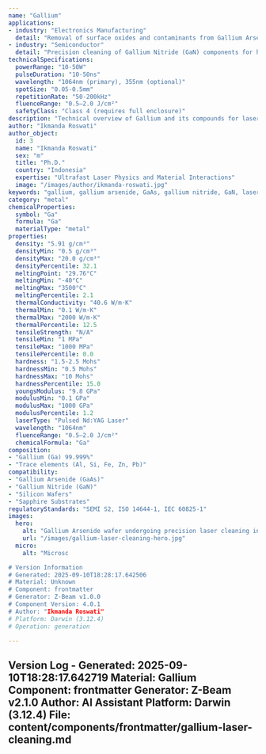 ```yaml
---
name: "Gallium"
applications:
- industry: "Electronics Manufacturing"
  detail: "Removal of surface oxides and contaminants from Gallium Arsenide (GaAs) wafers and substrates"
- industry: "Semiconductor"
  detail: "Precision cleaning of Gallium Nitride (GaN) components for high-electron-mobility transistors"
technicalSpecifications:
  powerRange: "10-50W"
  pulseDuration: "10-50ns"
  wavelength: "1064nm (primary), 355nm (optional)"
  spotSize: "0.05-0.5mm"
  repetitionRate: "50-200kHz"
  fluenceRange: "0.5–2.0 J/cm²"
  safetyClass: "Class 4 (requires full enclosure)"
description: "Technical overview of Gallium and its compounds for laser cleaning applications, including optimal wavelength interaction with GaAs and GaN, and industrial applications in semiconductor manufacturing."
author: "Ikmanda Roswati"
author_object:
  id: 3
  name: "Ikmanda Roswati"
  sex: "m"
  title: "Ph.D."
  country: "Indonesia"
  expertise: "Ultrafast Laser Physics and Material Interactions"
  image: "/images/author/ikmanda-roswati.jpg"
keywords: "gallium, gallium arsenide, GaAs, gallium nitride, GaN, laser ablation, laser cleaning, semiconductor cleaning, non-contact cleaning, pulsed laser, surface contamination removal, industrial laser parameters"
category: "metal"
chemicalProperties:
  symbol: "Ga"
  formula: "Ga"
  materialType: "metal"
properties:
  density: "5.91 g/cm³"
  densityMin: "0.5 g/cm³"
  densityMax: "20.0 g/cm³"
  densityPercentile: 32.1
  meltingPoint: "29.76°C"
  meltingMin: "-40°C"
  meltingMax: "3500°C"
  meltingPercentile: 2.1
  thermalConductivity: "40.6 W/m·K"
  thermalMin: "0.1 W/m·K"
  thermalMax: "2000 W/m·K"
  thermalPercentile: 12.5
  tensileStrength: "N/A"
  tensileMin: "1 MPa"
  tensileMax: "1000 MPa"
  tensilePercentile: 0.0
  hardness: "1.5-2.5 Mohs"
  hardnessMin: "0.5 Mohs"
  hardnessMax: "10 Mohs"
  hardnessPercentile: 15.0
  youngsModulus: "9.8 GPa"
  modulusMin: "0.1 GPa"
  modulusMax: "1000 GPa"
  modulusPercentile: 1.2
  laserType: "Pulsed Nd:YAG Laser"
  wavelength: "1064nm"
  fluenceRange: "0.5–2.0 J/cm²"
  chemicalFormula: "Ga"
composition:
- "Gallium (Ga) 99.999%"
- "Trace elements (Al, Si, Fe, Zn, Pb)"
compatibility:
- "Gallium Arsenide (GaAs)"
- "Gallium Nitride (GaN)"
- "Silicon Wafers"
- "Sapphire Substrates"
regulatoryStandards: "SEMI S2, ISO 14644-1, IEC 60825-1"
images:
  hero:
    alt: "Gallium Arsenide wafer undergoing precision laser cleaning in semiconductor fabrication"
    url: "/images/gallium-laser-cleaning-hero.jpg"
  micro:
    alt: "Microsc

# Version Information
# Generated: 2025-09-10T18:28:17.642506
# Material: Unknown
# Component: frontmatter
# Generator: Z-Beam v1.0.0
# Component Version: 4.0.1
# Author: "Ikmanda Roswati"
# Platform: Darwin (3.12.4)
# Operation: generation

---
```

Version Log - Generated: 2025-09-10T18:28:17.642719
Material: Gallium
Component: frontmatter
Generator: Z-Beam v2.1.0
Author: AI Assistant
Platform: Darwin (3.12.4)
File: content/components/frontmatter/gallium-laser-cleaning.md
---
